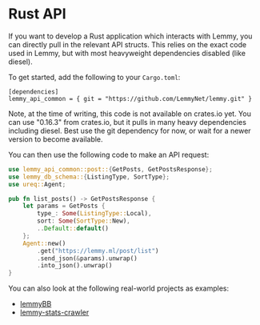 # Rust API

If you want to develop a Rust application which interacts with Lemmy, you can directly pull in the relevant API structs. This relies on the exact code used in Lemmy, but with most heavyweight dependencies disabled (like diesel).

To get started, add the following to your `Cargo.toml`:

```
[dependencies]
lemmy_api_common = { git = "https://github.com/LemmyNet/lemmy.git" }
```

Note, at the time of writing, this code is not available on crates.io yet. You can use "0.16.3" from crates.io, but it pulls in many heavy dependencies including diesel. Best use the git dependency for now, or wait for a newer version to become available.

You can then use the following code to make an API request:

```rust
use lemmy_api_common::post::{GetPosts, GetPostsResponse};
use lemmy_db_schema::{ListingType, SortType};
use ureq::Agent;

pub fn list_posts() -> GetPostsResponse {
    let params = GetPosts {
        type_: Some(ListingType::Local),
        sort: Some(SortType::New),
        ..Default::default()
    };
    Agent::new()
        .get("https://lemmy.ml/post/list")
        .send_json(&params).unwrap()
        .into_json().unwrap()
}
```

You can also look at the following real-world projects as examples:

- [lemmyBB](https://github.com/Nutomic/lemmyBB)
- [lemmy-stats-crawler](https://yerbamate.ml/LemmyNet/lemmy-stats-crawler)

